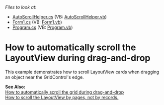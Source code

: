 <!-- default file list -->
*Files to look at*:

* [AutoScrollHelper.cs](./CS/WindowsApplication26/AutoScrollHelper.cs) (VB: [AutoScrollHelper.vb](./VB/WindowsApplication26/AutoScrollHelper.vb))
* [Form1.cs](./CS/WindowsApplication26/Form1.cs) (VB: [Form1.vb](./VB/WindowsApplication26/Form1.vb))
* [Program.cs](./CS/WindowsApplication26/Program.cs) (VB: [Program.vb](./VB/WindowsApplication26/Program.vb))
<!-- default file list end -->
# How to automatically scroll the LayoutView during drag-and-drop


<p>This example demonstrates how to scroll LayoutView cards when dragging an object near the GridControl's edge.</p><p><strong>See Also:</strong><br />
<a href="https://www.devexpress.com/Support/Center/p/E1475">How to automatically scroll the grid during drag-and-drop</a> <br />
<a href="https://www.devexpress.com/Support/Center/p/E2116">How to scroll the LayoutView by pages, not by records.</a></p>

<br/>


